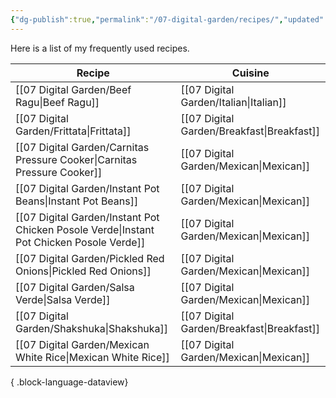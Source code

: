 ```yaml
---
{"dg-publish":true,"permalink":"/07-digital-garden/recipes/","updated":"2025-04-05T12:10:31.182-07:00"}
---
```



Here is a list of my frequently used recipes.

| Recipe                                                                                      | Cuisine                                       |
| ------------------------------------------------------------------------------------------- | --------------------------------------------- |
| [[07 Digital Garden/Beef Ragu\|Beef Ragu]]                                               | [[07 Digital Garden/Italian\|Italian]]     |
| [[07 Digital Garden/Frittata\|Frittata]]                                                 | [[07 Digital Garden/Breakfast\|Breakfast]] |
| [[07 Digital Garden/Carnitas Pressure Cooker\|Carnitas Pressure Cooker]]                 | [[07 Digital Garden/Mexican\|Mexican]]     |
| [[07 Digital Garden/Instant Pot Beans\|Instant Pot Beans]]                               | [[07 Digital Garden/Mexican\|Mexican]]     |
| [[07 Digital Garden/Instant Pot Chicken Posole Verde\|Instant Pot Chicken Posole Verde]] | [[07 Digital Garden/Mexican\|Mexican]]     |
| [[07 Digital Garden/Pickled Red Onions\|Pickled Red Onions]]                             | [[07 Digital Garden/Mexican\|Mexican]]     |
| [[07 Digital Garden/Salsa Verde\|Salsa Verde]]                                           | [[07 Digital Garden/Mexican\|Mexican]]     |
| [[07 Digital Garden/Shakshuka\|Shakshuka]]                                               | [[07 Digital Garden/Breakfast\|Breakfast]] |
| [[07 Digital Garden/Mexican White Rice\|Mexican White Rice]]                             | [[07 Digital Garden/Mexican\|Mexican]]     |

{ .block-language-dataview}

